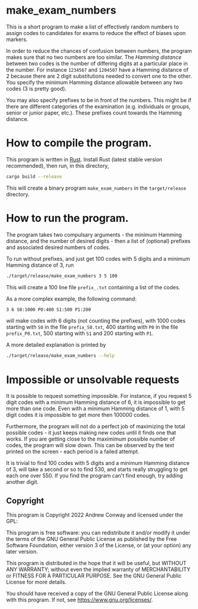 # make_exam_numbers

This is a short program to make a list of effectively random numbers to assign
codes to candidates for exams to reduce the effect of biases upon markers.

In order to reduce the chances of confusion between numbers, the program makes
sure that no two numbers are too similar. The *Hamming distance*
between two codes is the number of differing digits at a particular place
in the number. For instance `1234567` and `1204507` have a Hamming distance of 2
because there are 2 digit substitutions needed to convert one to the other.
You specify the minimum Hamming distance allowable between any two codes (3 is pretty good).

You may also specify prefixes to be in front of the numbers. This might be
if there are different categories of the examination (e.g. individuals or groups,
senior or junior paper, etc.). These prefixes count towards the Hamming distance.

# How to compile the program.

This program is written in [Rust](https://www.rust-lang.org/). Install Rust (latest stable version
recommended), then run, in this directory,
```bash
cargo build --release
```

This will create a binary program `make_exam_numbers` in the `target/release` directory.

# How to run the program.

The program takes two compulsary arguments - the minimum Hamming distance, and the number of
desired digits - then a list of (optional) prefixes and associated desired numbers of codes. 

To run without prefixes, and just get 100 codes with 5 digits and a minimum Hamming distance of 3,
run
```bash
./target/release/make_exam_numbers 3 5 100
```
This will create a 100 line file `prefix_.txt` containing a list of the codes.

As a more complex example, the following command:
```bash
3 6 S0:1000 P0:400 S1:500 P1:200
```
will make codes with 6 digits (not counting the prefixes), with 1000 codes starting with `S0`
in the file `prefix_S0.txt`, 400 starting with `P0` in the file `prefix_P0.txt`, 500 starting
with `S1` and 200 starting with `P1`.

A more detailed explanation is printed by
```bash
./target/release/make_exam_numbers --help
```

# Impossible or unsolvable requests

It is possible to request something impossible. For instance, if you request 
5 digit codes with a minimum Hamming distance of 6, it is impossible to get more than
one code. Even with a minimum Hamming distance of 1, with 5 digit codes it is
impossible to get more then 100000 codes.

Furthermore, the program will not do a perfect job of maximizing the total possible
codes - it just keeps making new codes until it finds one that works. If you are getting
close to the maximimum possible number of codes, the program will slow down. This
can be observed by the text printed on the screen - each period is a failed attempt.

It is trivial to find 100 codes with 5 digits and a minimum Hamming distance of 3, will
take a second or so to find 530, and starts really struggling to get each one over 550.
If you find the program can't find enough, try adding another digit.

## Copyright

This program is Copyright 2022 Andrew Conway and licensed under the GPL:

This program is free software: you can redistribute it and/or modify it under the terms of the GNU General Public License as published by the Free Software Foundation, either version 3 of the License, or (at your option) any later version.

This program is distributed in the hope that it will be useful, but WITHOUT ANY WARRANTY; without even the implied warranty of MERCHANTABILITY or FITNESS FOR A PARTICULAR PURPOSE. See the GNU General Public License for more details.

You should have received a copy of the GNU General Public License along with this program. If not, see <https://www.gnu.org/licenses/>. 





